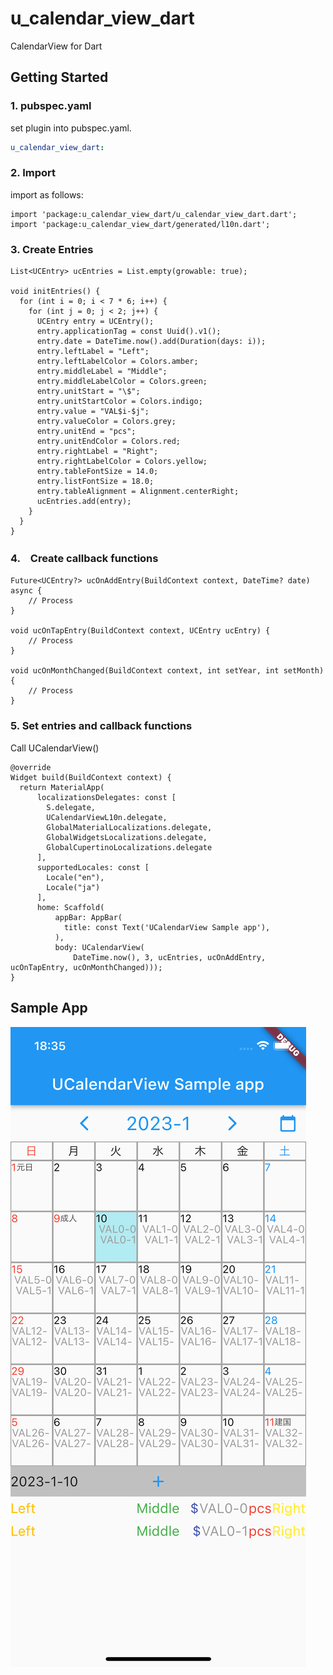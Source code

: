 # u_calendar_view_dart

CalendarView for Dart

## Getting Started

### 1. pubspec.yaml
set plugin into pubspec.yaml.
```pubspec.yaml
u_calendar_view_dart:
```
### 2. Import
import as follows:
```
import 'package:u_calendar_view_dart/u_calendar_view_dart.dart';
import 'package:u_calendar_view_dart/generated/l10n.dart';
```
### 3. Create Entries
```
List<UCEntry> ucEntries = List.empty(growable: true);

void initEntries() {
  for (int i = 0; i < 7 * 6; i++) {
    for (int j = 0; j < 2; j++) {
      UCEntry entry = UCEntry();
      entry.applicationTag = const Uuid().v1();
      entry.date = DateTime.now().add(Duration(days: i));
      entry.leftLabel = "Left";
      entry.leftLabelColor = Colors.amber;
      entry.middleLabel = "Middle";
      entry.middleLabelColor = Colors.green;
      entry.unitStart = "\$";
      entry.unitStartColor = Colors.indigo;
      entry.value = "VAL$i-$j";
      entry.valueColor = Colors.grey;
      entry.unitEnd = "pcs";
      entry.unitEndColor = Colors.red;
      entry.rightLabel = "Right";
      entry.rightLabelColor = Colors.yellow;
      entry.tableFontSize = 14.0;
      entry.listFontSize = 18.0;
      entry.tableAlignment = Alignment.centerRight;
      ucEntries.add(entry);
    }
  }
}
```

### 4.　Create callback functions
```
Future<UCEntry?> ucOnAddEntry(BuildContext context, DateTime? date) async {
    // Process
}

void ucOnTapEntry(BuildContext context, UCEntry ucEntry) {
    // Process
}

void ucOnMonthChanged(BuildContext context, int setYear, int setMonth) {
    // Process
}
```

### 5. Set entries and callback functions
Call UCalendarView()
```
@override
Widget build(BuildContext context) {
  return MaterialApp(
      localizationsDelegates: const [
        S.delegate,
        UCalendarViewL10n.delegate,
        GlobalMaterialLocalizations.delegate,
        GlobalWidgetsLocalizations.delegate,
        GlobalCupertinoLocalizations.delegate
      ],
      supportedLocales: const [
        Locale("en"),
        Locale("ja")
      ],
      home: Scaffold(
          appBar: AppBar(
            title: const Text('UCalendarView Sample app'),
          ),
          body: UCalendarView(
              DateTime.now(), 3, ucEntries, ucOnAddEntry, ucOnTapEntry, ucOnMonthChanged)));
}
```

## Sample App
![Sample App](./SampleApp.png) 
